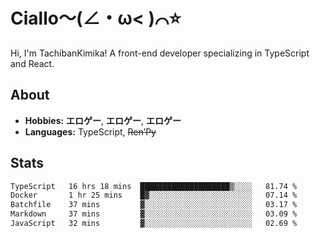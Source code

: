 # Ciallo～(∠・ω< )⌒⭐️

Hi, I'm TachibanKimika! A front-end developer specializing in TypeScript and React.

## About
- **Hobbies:** **エロゲー**, **エロゲー**, **エロゲー**
- **Languages:** TypeScript, ~~Ren’Py~~

## Stats
<!--START_SECTION:waka-->

```txt
TypeScript   16 hrs 18 mins  ████████████████████▒░░░░   81.74 %
Docker       1 hr 25 mins    █▓░░░░░░░░░░░░░░░░░░░░░░░   07.14 %
Batchfile    37 mins         ▓░░░░░░░░░░░░░░░░░░░░░░░░   03.17 %
Markdown     37 mins         ▓░░░░░░░░░░░░░░░░░░░░░░░░   03.09 %
JavaScript   32 mins         ▓░░░░░░░░░░░░░░░░░░░░░░░░   02.69 %
```

<!--END_SECTION:waka-->

<!-- ![Metrics](https://metrics.lecoq.io/TachibanaKimika?template=classic&base.activity=0&base.community=0&base.repositories=0&languages=1&isocalendar=1&isocalendar.duration=half-year&languages.limit=8&languages.sections=most-used&languages.colors=github&languages.threshold=0%25&languages.indepth=false&languages.recent.load=300&languages.recent.days=14&config.timezone=Asia%2FShanghai)
 -->
